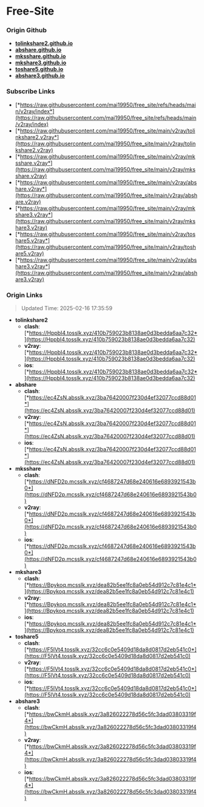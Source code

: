 # Free-Site

### Origin Github

- [**tolinkshare2.github.io**](https://github.com/tolinkshare2/tolinkshare2.github.io)
- [**abshare.github.io**](https://github.com/abshare/abshare.github.io)
- [**mksshare.github.io**](https://github.com/mksshare/mksshare.github.io)
- [**mkshare3.github.io**](https://github.com/mkshare3/mkshare3.github.io)
- [**toshare5.github.io**](https://github.com/toshare5/toshare5.github.io)
- [**abshare3.github.io**](https://github.com/abshare3/abshare3.github.io)

### Subscribe Links

- [*https://raw.githubusercontent.com/mai19950/free_site/refs/heads/main/v2ray/index*](https://raw.githubusercontent.com/mai19950/free_site/refs/heads/main/v2ray/index)
- [*https://raw.githubusercontent.com/mai19950/free_site/main/v2ray/tolinkshare2.v2ray*](https://raw.githubusercontent.com/mai19950/free_site/main/v2ray/tolinkshare2.v2ray)
- [*https://raw.githubusercontent.com/mai19950/free_site/main/v2ray/mksshare.v2ray*](https://raw.githubusercontent.com/mai19950/free_site/main/v2ray/mksshare.v2ray)
- [*https://raw.githubusercontent.com/mai19950/free_site/main/v2ray/abshare.v2ray*](https://raw.githubusercontent.com/mai19950/free_site/main/v2ray/abshare.v2ray)
- [*https://raw.githubusercontent.com/mai19950/free_site/main/v2ray/mkshare3.v2ray*](https://raw.githubusercontent.com/mai19950/free_site/main/v2ray/mkshare3.v2ray)
- [*https://raw.githubusercontent.com/mai19950/free_site/main/v2ray/toshare5.v2ray*](https://raw.githubusercontent.com/mai19950/free_site/main/v2ray/toshare5.v2ray)
- [*https://raw.githubusercontent.com/mai19950/free_site/main/v2ray/abshare3.v2ray*](https://raw.githubusercontent.com/mai19950/free_site/main/v2ray/abshare3.v2ray)

### Origin Links

> Updated Time: 2025-02-16 17:35:59

- **tolinkshare2**
  - **clash**: [*https://HppbI4.tosslk.xyz/410b759023b8138ae0d3bedda6aa7c32*](https://HppbI4.tosslk.xyz/410b759023b8138ae0d3bedda6aa7c32)
  - **v2ray**: [*https://HppbI4.tosslk.xyz/410b759023b8138ae0d3bedda6aa7c32*](https://HppbI4.tosslk.xyz/410b759023b8138ae0d3bedda6aa7c32)
  - **ios**: [*https://HppbI4.tosslk.xyz/410b759023b8138ae0d3bedda6aa7c32*](https://HppbI4.tosslk.xyz/410b759023b8138ae0d3bedda6aa7c32)
- **abshare**
  - **clash**: [*https://ec4ZsN.absslk.xyz/3ba76420007f230d4ef32077ccd88d01*](https://ec4ZsN.absslk.xyz/3ba76420007f230d4ef32077ccd88d01)
  - **v2ray**: [*https://ec4ZsN.absslk.xyz/3ba76420007f230d4ef32077ccd88d01*](https://ec4ZsN.absslk.xyz/3ba76420007f230d4ef32077ccd88d01)
  - **ios**: [*https://ec4ZsN.absslk.xyz/3ba76420007f230d4ef32077ccd88d01*](https://ec4ZsN.absslk.xyz/3ba76420007f230d4ef32077ccd88d01)
- **mksshare**
  - **clash**: [*https://dNFD2p.mcsslk.xyz/cf4687247d68e240616e6893921543b0*](https://dNFD2p.mcsslk.xyz/cf4687247d68e240616e6893921543b0)
  - **v2ray**: [*https://dNFD2p.mcsslk.xyz/cf4687247d68e240616e6893921543b0*](https://dNFD2p.mcsslk.xyz/cf4687247d68e240616e6893921543b0)
  - **ios**: [*https://dNFD2p.mcsslk.xyz/cf4687247d68e240616e6893921543b0*](https://dNFD2p.mcsslk.xyz/cf4687247d68e240616e6893921543b0)
- **mkshare3**
  - **clash**: [*https://Bpykoq.mcsslk.xyz/dea82b5ee1fc8a0eb54d912c7c81e4c1*](https://Bpykoq.mcsslk.xyz/dea82b5ee1fc8a0eb54d912c7c81e4c1)
  - **v2ray**: [*https://Bpykoq.mcsslk.xyz/dea82b5ee1fc8a0eb54d912c7c81e4c1*](https://Bpykoq.mcsslk.xyz/dea82b5ee1fc8a0eb54d912c7c81e4c1)
  - **ios**: [*https://Bpykoq.mcsslk.xyz/dea82b5ee1fc8a0eb54d912c7c81e4c1*](https://Bpykoq.mcsslk.xyz/dea82b5ee1fc8a0eb54d912c7c81e4c1)
- **toshare5**
  - **clash**: [*https://F5lVt4.tosslk.xyz/32cc6c0e5409d18da8d0817d2eb541c0*](https://F5lVt4.tosslk.xyz/32cc6c0e5409d18da8d0817d2eb541c0)
  - **v2ray**: [*https://F5lVt4.tosslk.xyz/32cc6c0e5409d18da8d0817d2eb541c0*](https://F5lVt4.tosslk.xyz/32cc6c0e5409d18da8d0817d2eb541c0)
  - **ios**: [*https://F5lVt4.tosslk.xyz/32cc6c0e5409d18da8d0817d2eb541c0*](https://F5lVt4.tosslk.xyz/32cc6c0e5409d18da8d0817d2eb541c0)
- **abshare3**
  - **clash**: [*https://bwCkmH.absslk.xyz/3a826022278d56c5fc3dad03803319f4*](https://bwCkmH.absslk.xyz/3a826022278d56c5fc3dad03803319f4)
  - **v2ray**: [*https://bwCkmH.absslk.xyz/3a826022278d56c5fc3dad03803319f4*](https://bwCkmH.absslk.xyz/3a826022278d56c5fc3dad03803319f4)
  - **ios**: [*https://bwCkmH.absslk.xyz/3a826022278d56c5fc3dad03803319f4*](https://bwCkmH.absslk.xyz/3a826022278d56c5fc3dad03803319f4)
